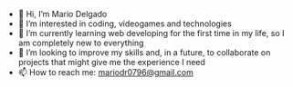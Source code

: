 - 👋 Hi, I’m Mario Delgado
- 👀 I’m interested in coding, videogames and technologies
- 🌱 I’m currently learning web developing for the first time in my life, so I am completely new to everything
- 💞️ I’m looking to improve my skills and, in a future, to collaborate on projects that might give me the experience I need
- 📫 How to reach me: mariodr0796@gmail.com

<!---
Marioderu/Marioderu is a ✨ special ✨ repository because its `README.md` (this file) appears on your GitHub profile.
You can click the Preview link to take a look at your changes.
--->
